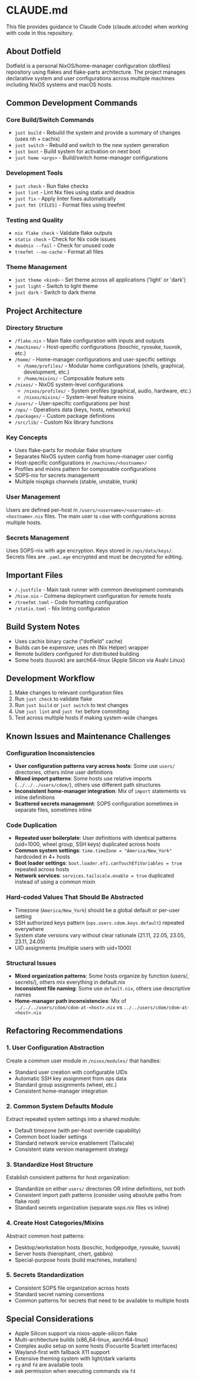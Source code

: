# CLAUDE.md

This file provides guidance to Claude Code (claude.ai/code) when working with code in this repository.

## About Dotfield

Dotfield is a personal NixOS/home-manager configuration (dotfiles) repository using flakes and flake-parts architecture. The project manages declarative system and user configurations across multiple machines including NixOS systems and macOS hosts.

## Common Development Commands

### Core Build/Switch Commands
- `just build` - Rebuild the system and provide a summary of changes (uses nh + cachix)
- `just switch` - Rebuild and switch to the new system generation
- `just boot` - Build system for activation on next boot
- `just home <args>` - Build/switch home-manager configurations

### Development Tools
- `just check` - Run flake checks
- `just lint` - Lint Nix files using statix and deadnix
- `just fix` - Apply linter fixes automatically
- `just fmt [FILES]` - Format files using treefmt

### Testing and Quality
- `nix flake check` - Validate flake outputs
- `statix check` - Check for Nix code issues
- `deadnix --fail` - Check for unused code
- `treefmt --no-cache` - Format all files

### Theme Management
- `just theme <kind>` - Set theme across all applications ('light' or 'dark')
- `just light` - Switch to light theme
- `just dark` - Switch to dark theme

## Project Architecture

### Directory Structure
- `/flake.nix` - Main flake configuration with inputs and outputs
- `/machines/` - Host-specific configurations (boschic, ryosuke, tuuvok, etc.)
- `/home/` - Home-manager configurations and user-specific settings
  - `/home/profiles/` - Modular home configurations (shells, graphical, development, etc.)
  - `/home/mixins/` - Composable feature sets
- `/nixos/` - NixOS system-level configurations
  - `/nixos/profiles/` - System profiles (graphical, audio, hardware, etc.)
  - `/nixos/mixins/` - System-level feature mixins
- `/users/` - User-specific configurations per host
- `/ops/` - Operations data (keys, hosts, networks)
- `/packages/` - Custom package definitions
- `/src/lib/` - Custom Nix library functions

### Key Concepts
- Uses flake-parts for modular flake structure
- Separates NixOS system config from home-manager user config
- Host-specific configurations in `/machines/<hostname>/`
- Profiles and mixins pattern for composable configurations
- SOPS-nix for secrets management
- Multiple nixpkgs channels (stable, unstable, trunk)

### User Management
Users are defined per-host in `/users/<username>/<username>-at-<hostname>.nix` files. The main user is `cdom` with configurations across multiple hosts.

### Secrets Management
Uses SOPS-nix with age encryption. Keys stored in `/ops/data/keys/`. Secrets files are `.yaml.age` encrypted and must be decrypted for editing.

## Important Files
- `/.justfile` - Main task runner with common development commands
- `/hive.nix` - Colmena deployment configuration for remote hosts
- `/treefmt.toml` - Code formatting configuration
- `/statix.toml` - Nix linting configuration

## Build System Notes
- Uses cachix binary cache ("dotfield" cache)
- Builds can be expensive; uses nh (Nix Helper) wrapper
- Remote builders configured for distributed building
- Some hosts (tuuvok) are aarch64-linux (Apple Silicon via Asahi Linux)

## Development Workflow
1. Make changes to relevant configuration files
2. Run `just check` to validate flake
3. Run `just build` or `just switch` to test changes
4. Use `just lint` and `just fmt` before committing
5. Test across multiple hosts if making system-wide changes

## Known Issues and Maintenance Challenges

### Configuration Inconsistencies
- **User configuration patterns vary across hosts**: Some use `users/` directories, others inline user definitions
- **Mixed import patterns**: Some hosts use relative imports (`../../../users/cdom/`), others use different path structures  
- **Inconsistent home-manager integration**: Mix of `import` statements vs inline definitions
- **Scattered secrets management**: SOPS configuration sometimes in separate files, sometimes inline

### Code Duplication
- **Repeated user boilerplate**: User definitions with identical patterns (uid=1000, wheel group, SSH keys) duplicated across hosts
- **Common system settings**: `time.timeZone = "America/New_York"` hardcoded in 4+ hosts
- **Boot loader settings**: `boot.loader.efi.canTouchEfiVariables = true` repeated across hosts
- **Network services**: `services.tailscale.enable = true` duplicated instead of using a common mixin

### Hard-coded Values That Should Be Abstracted
- Timezone (`America/New_York`) should be a global default or per-user setting
- SSH authorized keys pattern (`ops.users.cdom.keys.default`) repeated everywhere
- System state versions vary without clear rationale (21.11, 22.05, 23.05, 23.11, 24.05)
- UID assignments (multiple users with uid=1000)

### Structural Issues
- **Mixed organization patterns**: Some hosts organize by function (users/, secrets/), others mix everything in default.nix
- **Inconsistent file naming**: Some use `default.nix`, others use descriptive names
- **Home-manager path inconsistencies**: Mix of `../../../users/cdom/cdom-at-<host>.nix` vs `../../users/cdom/cdom-at-<host>.nix`

## Refactoring Recommendations

### 1. User Configuration Abstraction
Create a common user module in `/nixos/modules/` that handles:
- Standard user creation with configurable UIDs
- Automatic SSH key assignment from ops data  
- Standard group assignments (wheel, etc.)
- Consistent home-manager integration

### 2. Common System Defaults Module
Extract repeated system settings into a shared module:
- Default timezone (with per-host override capability)
- Common boot loader settings
- Standard network service enablement (Tailscale)
- Consistent state version management strategy

### 3. Standardize Host Structure
Establish consistent patterns for host organization:
- Standardize on either `users/` directories OR inline definitions, not both
- Consistent import path patterns (consider using absolute paths from flake root)
- Standard secrets organization (separate sops.nix files vs inline)

### 4. Create Host Categories/Mixins
Abstract common host patterns:
- Desktop/workstation hosts (boschic, hodgepodge, ryosuke, tuuvok)
- Server hosts (hierophant, chert, gabbro)  
- Special-purpose hosts (build machines, installers)

### 5. Secrets Standardization
- Consistent SOPS file organization across hosts
- Standard secret naming conventions
- Common patterns for secrets that need to be available to multiple hosts

## Special Considerations
- Apple Silicon support via nixos-apple-silicon flake
- Multi-architecture builds (x86_64-linux, aarch64-linux)
- Complex audio setup on some hosts (Focusrite Scarlett interfaces)
- Wayland-first with fallback X11 support
- Extensive theming system with light/dark variants
- `rg` and `fd` are available tools
- ask permission when executing commands via `fd`